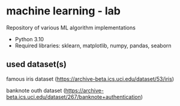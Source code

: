 # machine learning - lab

Repository of  various ML algorithm implementations

- Python 3.10
- Required libraries: sklearn, matplotlib, numpy, pandas, seaborn

## used dataset(s)

famous iris dataset (https://archive-beta.ics.uci.edu/dataset/53/iris)

banknote outh dataset (https://archive-beta.ics.uci.edu/dataset/267/banknote+authentication)